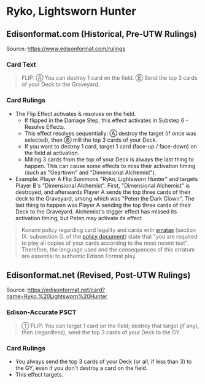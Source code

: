 # Ryko, Lightsworn Hunter

## Edisonformat.com (Historical, Pre-UTW Rulings)

Source: https://www.edisonformat.com/rulings

### Card Text

> FLIP: Ⓐ You can destroy 1 card on the field. Ⓑ Send the top 3 cards of your Deck to the Graveyard.

### Card Rulings

*   The Flip Effect activates & resolves on the field.
    *   If flipped in the Damage Step, this effect activates in Substep 6 - Resolve Effects.
    *   This effect resolves sequentially: Ⓐ destroy the target (if once was selected), then Ⓑ mill the top 3 cards of your Deck.
    *   If you want to destroy 1 card, target 1 card (face-up / face-down) on the field at activation.
    *   Milling 3 cards from the top of your Deck is always the last thing to happen. This can cause some effects to miss their activation timing (such as "Geartown" and "Dimensional Alchemist").
*   Example: Player A Flip Summons "Ryko, Lightsworn Hunter" and targets Player B's "Dimensional Alchemist". First, "Dimensional Alchemist" is destroyed, and afterwards Player A sends the top three cards of their deck to the Graveyard, among which was "Peten the Dark Clown". The last thing to happen was Player A sending the top three cards of their Deck to the Graveyard. Alchemist's trigger effect has missed its activation timing, but Peten may activate its effect.

> Konami policy regarding card legality and cards with [erratas](https://yugipedia.com/wiki/Errata) (section IX. subsection G. of the [policy document](https://img.yugioh-card.com/en/gameplay/penalty_guide/YGOTCG_Policy_v_2_1.pdf)) state that "you are required to play all copies of your cards according to the most recent text". Therefore, the language used and the consequences of this erratum are essential to authentic Edison Format play.

## Edisonformat.net (Revised, Post-UTW Rulings)

Source: https://edisonformat.net/card?name=Ryko,%20Lightsworn%20Hunter

### Edison-Accurate PSCT

> ① FLIP: You can target 1 card on the field; destroy that target (if any), then (regardless), send the top 3 cards of your Deck to the GY.

### Card Rulings

*   You always send the top 3 cards of your Deck (or all, if less than 3) to the GY, even if you don't destroy a card on the field.
*   This effect targets.
            